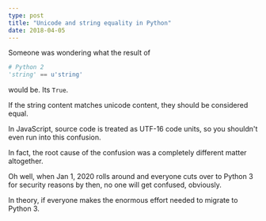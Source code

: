 ```yaml
---
type: post
title: "Unicode and string equality in Python"
date: 2018-04-05
---
```


Someone was wondering what the result of 
```py
# Python 2
'string' == u'string'
```
would be. Its `True`. 

If the string content matches unicode content, they should be considered equal.

In JavaScript, source code is treated as UTF-16 code units,
so you shouldn't even run into this confusion.

In fact, the root cause of the confusion was a completely different matter altogether.

Oh well, when Jan 1, 2020 rolls around and everyone cuts over to Python 3
for security reasons by then, no one will get confused, obviously.

In theory, if everyone makes the enormous effort needed to migrate to Python 3.



